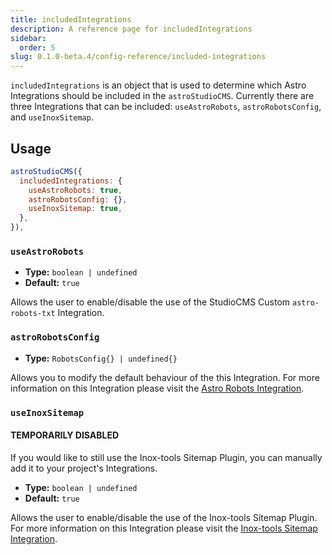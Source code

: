 ```yaml
---
title: includedIntegrations
description: A reference page for includedIntegrations
sidebar:
  order: 5
slug: 0.1.0-beta.4/config-reference/included-integrations
---
```


`includedIntegrations` is an object that is used to determine which Astro Integrations should be included in the `astroStudioCMS`. Currently there are three Integrations that can be included: `useAstroRobots`, `astroRobotsConfig`, and `useInoxSitemap`.

## Usage

```js title="astro.config.mjs"  {2-6}
astroStudioCMS({
  includedIntegrations: {
    useAstroRobots: true,
    astroRobotsConfig: {},
    useInoxSitemap: true,
  },
}),
```

### `useAstroRobots`

* **Type:** `boolean | undefined`
* **Default:** `true`

Allows the user to enable/disable the use of the StudioCMS Custom `astro-robots-txt` Integration.

### `astroRobotsConfig`

* **Type:** `RobotsConfig{} | undefined{}`

Allows you to modify the default behaviour of the this Integration. For more information on this Integration please visit the [Astro Robots Integration](https://www.npmjs.com/package/astro-robots).

### `useInoxSitemap`

#### TEMPORARILY DISABLED

If you would like to still use the Inox-tools Sitemap Plugin, you can manually add it to your project's Integrations.

* **Type:** `boolean | undefined`
* **Default:** `true`

Allows the user to enable/disable the use of the Inox-tools Sitemap Plugin. For more information on this Integration please visit the [Inox-tools Sitemap Integration](https://inox-tools.vercel.app/sitemap-ext).
